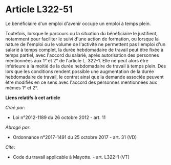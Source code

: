 # Article L322-51

Le bénéficiaire d'un emploi d'avenir occupe un emploi à temps plein. 

Toutefois, lorsque le parcours ou la situation du bénéficiaire le justifient, notamment pour faciliter le suivi d'une action
de formation, ou lorsque la nature de l'emploi ou le volume de l'activité ne permettent pas l'emploi d'un salarié à temps
complet, la durée hebdomadaire de travail peut être fixée à temps partiel, avec l'accord du salarié, après autorisation des
personnes mentionnées aux 1° et 2° de l'article L. 322-1. Elle ne peut alors être inférieure à la moitié de la durée
hebdomadaire de travail à temps plein. Dès lors que les conditions rendent possible une augmentation de la durée hebdomadaire
de travail, le contrat ainsi que la demande associée peuvent être modifiés en ce sens avec l'accord des personnes mentionnées
aux mêmes 1° et 2°.

**Liens relatifs à cet article**

_Créé par_:

  - Loi n°2012-1189 du 26 octobre 2012 - art. 11

_Abrogé par_:

  - Ordonnance n°2017-1491 du 25 octobre 2017 - art. 31 (VD)

_Cite_:

  - Code du travail applicable à Mayotte. - art. L322-1 (VT)
